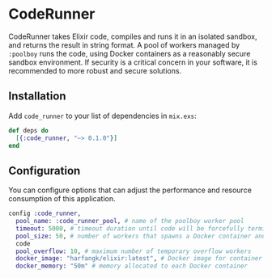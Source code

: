 # CodeRunner

CodeRunner takes Elixir code, compiles and runs it in an isolated sandbox, and
returns the result in string format. A pool of workers managed by `:poolboy`
runs the code, using Docker containers as a reasonably secure sandbox
environment. If security is a critical concern in your software, it is
recommended to more robust and secure solutions.

## Installation

Add `code_runner` to your list of dependencies in `mix.exs`:

```elixir
def deps do
  [{:code_runner, "~> 0.1.0"}]
end
```

## Configuration

You can configure options that can adjust the performance and resource
consumption of this application. 

```elixir
config :code_runner,
  pool_name: :code_runner_pool, # name of the poolboy worker pool
  timeout: 5000, # timeout duration until code will be forcefully terminated after 
  pool_size: 50, # number of workers that spawns a Docker container and runs
  code
  pool_overflow: 10, # maximum number of temporary overflow workers
  docker_image: "harfangk/elixir:latest", # Docker image for container
  docker_memory: "50m" # memory allocated to each Docker container
```
